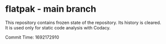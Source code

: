 # flatpak - main branch

This repository contains frozen state of the repository.
Its history is cleared. It is used only for static code
analysis with Codacy.

Commit Time: 1692172910
